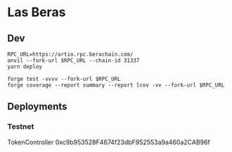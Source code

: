 # Las Beras

## Dev

```
RPC_URL=https://artio.rpc.berachain.com/
anvil --fork-url $RPC_URL --chain-id 31337
yarn deploy

forge test -vvvv --fork-url $RPC_URL
forge coverage --report summary --report lcov -vv --fork-url $RPC_URL
```


## Deployments

### Testnet

TokenController   0xc9b953528F4674f23dbF952553a9a460a2CAB96f